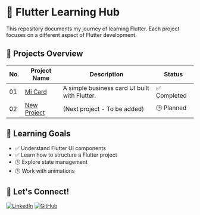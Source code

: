 # 🚀 Flutter Learning Hub

This repository documents my journey of learning Flutter. Each project focuses on a different aspect of Flutter development.

## 📌 Projects Overview

| No. | Project Name                            | Description                                   | Status       |
| --- | --------------------------------------- | --------------------------------------------- | ------------ |
| 01  | [Mi Card](projects/01-mi-card/)         | A simple business card UI built with Flutter. | ✅ Completed |
| 02  | [New Project](projects/02-new-project/) | (Next project - To be added)                  | 🕒 Planned   |

## 📖 Learning Goals

- ✅ Understand Flutter UI components
- ✅ Learn how to structure a Flutter project
- 🕒 Explore state management
- 🕒 Work with animations

## 🤝 Let's Connect!

[![LinkedIn](https://img.shields.io/badge/LinkedIn-Connect-blue)](https://www.linkedin.com/in/zhiyan-pei/)
[![GitHub](https://img.shields.io/badge/GitHub-Follow-black)](https://github.com/chloepei867)
